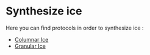 # Synthesize ice

Here you can find protocols in order to synthesize ice :

- [Columnar Ice](Synthesize_Columnar_Ice.md)
- [Granular Ice](Synthesize_Granular_Ice.md)